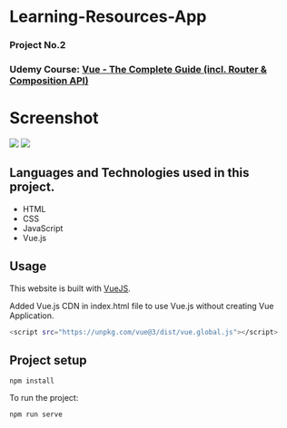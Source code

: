 # Learning-Resources-App
### Project No.2
### Udemy Course: [Vue - The Complete Guide (incl. Router & Composition API)](https://www.udemy.com/course/vuejs-2-the-complete-guide/)

# Screenshot
<img src="./images/screen1.png" />
<img src="./images/screen2.png" />


## Languages and Technologies used in this project.

- HTML
- CSS 
- JavaScript
- Vue.js

## Usage

This website is built with [VueJS](https://vuejs.org/).

Added Vue.js CDN in index.html file to use Vue.js without creating Vue Application.

```bash
<script src="https://unpkg.com/vue@3/dist/vue.global.js"></script>
```

## Project setup
```
npm install
```

To run the project:
```bash
npm run serve
```